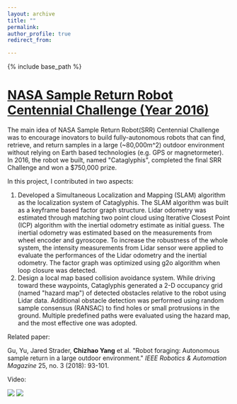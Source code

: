 ```yaml
---
layout: archive
title: ""
permalink:
author_profile: true
redirect_from:

---
```


{% include base_path %}

[NASA Sample Return Robot Centennial Challenge (Year 2016)](http://https://chizhaoyang.github.io/_pages/SRC.md)
===
The main idea of NASA Sample Return Robot(SRR) Centennial Challenge was to encourage inovators to build fully-autonomous robots that can find, retrieve, and return samples in a large (~80,000m^2) outdoor environment without relying on Earth based technologies (e.g. GPS or magnetormeter). In 2016, the robot we built, named "Cataglyphis", completed the final SRR Challenge and won a $750,000 prize.

In this project, I contributed in two aspects:
1. Developed a Simultaneous Localization and Mapping (SLAM) algorithm as the localization system of Cataglyphis. The SLAM algorithm was built as a keyframe based factor graph structure. Lidar odometry was estimated  through matching two point cloud using Iterative Closest Point (ICP) algorithm with the inertial odometry estimate as initial guess. The inertial odometry was estimated based on the measurements from wheel encoder and gyroscope. To increase the robustness of the whole system, the intensity measurements from Lidar sensor were applied to evaluate the performances of the Lidar odometry and the inertial odometry. The factor graph was optimized using g2o algorithm when loop closure was detected.
2. Design a local map based collision avoidance system. While driving toward these waypoints, Cataglyphis generated a 2-D occupancy grid (named "hazard map") of detected obstacles relative to the robot using Lidar data. Additional obstacle detection was performed using random sample consensus (RANSAC) to find holes or small protrusions in the ground. Multiple predefined paths were evaluated using the hazard map, and the most effective one was adopted.

Related paper:

Gu, Yu, Jared Strader, **Chizhao Yang** et al. "Robot foraging: Autonomous sample return in a large outdoor environment." *IEEE Robotics & Automation Magazine* 25, no. 3 (2018): 93-101.

Video:

[![](http://img.youtube.com/vi/ThKvmDHuXdU/0.jpg)](http://www.youtube.com/watch?v=ThKvmDHuXdU "NASA Sample Return Robot Centennial Challenge (Year 2016)")
[![](http://img.youtube.com/vi/I5ILl1QPxr0/0.jpg)](http://www.youtube.com/watch?v=I5ILl1QPxr0 "2017 Robotic Easter Egg Hunt by Cataglyphis")
